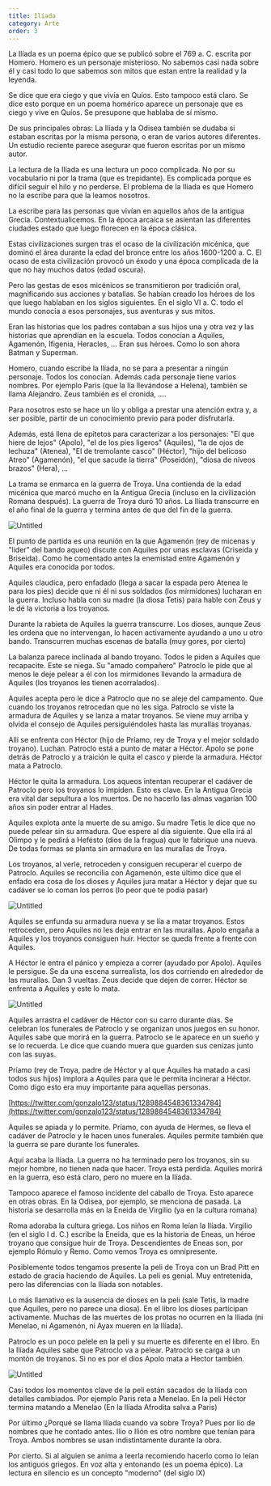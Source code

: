 ```yaml
---
title: Ilíada
category: Arte
order: 3
---
```


La Ilíada es un poema épico que se publicó sobre el 769 a. C. escrita por Homero. Homero es un personaje misterioso. No sabemos casi nada sobre él y casi todo lo que sabemos son mitos que estan entre la realidad y la leyenda.

Se dice que era ciego y que vivía en Quíos. Esto tampoco está claro. Se dice esto porque en un poema homérico aparece un personaje que es ciego y vive en Quíos. Se presupone que hablaba de sí mismo.

De sus principales obras: La Ilíada y la Odisea también se dudaba si estaban escritas por la misma persona, o eran de varios autores diferentes. Un estudio reciente parece asegurar que fueron escritas por un mismo autor.

La lectura de la Ilíada es una lectura un poco complicada. No por su vocabulario ni por la trama (que es trepidante). Es complicada porque es difícil seguir el hilo y no perderse. El problema de la Ilíada es que Homero no la escribe para que la leamos nosotros.

La escribe para las personas que vivían en aquellos años de la antigua Grecia. Contextualicemos. En la época arcaica se asientan las diferentes ciudades estado que luego florecen en la época clásica. 

Estas civilizaciones surgen tras el ocaso de la civilización micénica, que dominó el área durante la edad del bronce entre los años 1600-1200 a. C. El ocaso de esta civilización provocó un éxodo y una época complicada de la que no hay muchos datos (edad oscura).

Pero las gestas de esos micénicos se transmitieron por tradición oral, magnificando sus acciones y batallas. Se habían creado los héroes de los que luego hablaban en los siglos siguientes. En el siglo VI a. C. todo el mundo conocía a esos personajes, sus aventuras y sus mitos.

Eran las historias que los padres contaban a sus hijos una y otra vez y las historias que aprendían en la escuela. Todos conocían a Aquiles, Agamenón, Ifigenia, Heracles, ... Eran sus héroes. Como lo son ahora Batman y Superman.

Homero, cuando escribe la Ilíada, no se para a presentar a ningún personaje. Todos los conocían. Además cada personaje tiene varios nombres. Por ejemplo Paris (que la lía llevándose a Helena), también se llama Alejandro. Zeus también es el cronida, ....

Para nosotros esto se hace un lío y obliga a prestar una atención extra y, a ser posible, partir de un conocimiento previo para poder disfrutarla. 

Además, está llena de epítetos para caracterizar a los personajes: "El que hiere de lejos" (Apolo), "el de los pies ligeros" (Aquiles), "la de ojos de lechuza" (Atenea), "El de tremolante casco" (Héctor), "hijo del belicoso Atreo" (Agamenón), "el que sacude la tierra" (Poseidón), "diosa de níveos brazos" (Hera), ...

La trama se enmarca en la guerra de Troya. Una contienda de la edad micénica que marcó mucho en la Antigua Grecia (incluso en la civilización Romana después). La guerra de Troya duró 10 años. La Ilíada transcurre en el año final de la guerra y termina antes de que del fin de la guerra.

![Untitled]({{site.baseurl}}/images/Iliada%20f92e4ecadd32430bb27fbeeaa29d7512/Homeric_Greece-es_-_Griego_micenico_-_Wikipedia__la_enciclopedia_libre.png)

El punto de partida es una reunión en la que Agamenón (rey de micenas y "lider" del bando aqueo) discute con Aquiles por unas esclavas (Criseida y Briseida). Como he comentado antes la enemistad entre Agamenón y Aquiles era conocida por todos.

Aquiles claudica, pero enfadado (llega a sacar la espada pero Atenea le para los pies) decide que ni él ni sus soldados (los mirmidones) lucharan en la guerra. Incluso habla con su madre (la diosa Tetis) para hable con Zeus y le dé la victoria a los troyanos.

Durante la rabieta de Aquiles la guerra transcurre. Los dioses, aunque Zeus les ordena que no intervengan, lo hacen activamente ayudando a uno u otro bando. Transcurren muchas escenas de batalla (muy gores, por cierto)

La balanza parece inclinada al bando troyano. Todos le piden a Aquiles que recapacite. Este se niega. Su "amado compañero" Patroclo le pide que al menos le deje pelear a él con los mirmidones llevando la armadura de Aquiles (los troyanos les tienen acorralados).

Aquiles acepta pero le dice a Patroclo que no se aleje del campamento. Que cuando los troyanos retrocedan que no les siga. Patroclo se viste la armadura de Aquiles y se lanza a matar troyanos. Se viene muy arriba y olvida el consejo de Aquiles persiguiéndoles hasta las murallas troyanas.

Allí se enfrenta con Héctor (hijo de Príamo, rey de Troya y el mejor soldado troyano). Luchan. Patroclo está a punto de matar a Héctor. Apolo se pone detrás de Patroclo y a traición le quita el casco y pierde la armadura. Héctor mata a Patroclo.

Héctor le quita la armadura. Los aqueos intentan recuperar el cadáver de Patroclo pero los troyanos lo impiden. Esto es clave. En la Antigua Grecia era vital dar sepultura a los muertos. De no hacerlo las almas vagarían 100 años sin poder entrar al Hades. 

Aquiles explota ante la muerte de su amigo. Su madre Tetis le dice que no puede pelear sin su armadura. Que espere al día siguiente. Que ella irá al Olimpo y le pedirá a Hefésto (dios de la fragua) que le fabrique una nueva. De todas formas se planta sin armadura en las murallas de Troya. 

Los troyanos, al verle, retroceden y consiguen recuperar el cuerpo de Patroclo. Aquiles se reconcilia con Agamenón, este último dice que el enfado era cosa de los dioses y Aquiles jura matar a Héctor y dejar que su cadáver se lo coman los perros (lo peor que te podía pasar)

![Untitled]({{site.baseurl}}/images/Iliada%20f92e4ecadd32430bb27fbeeaa29d7512/Menelao_patroclo_-_Buscar_con_Google.png)

Aquiles se enfunda su armadura nueva y se lía a matar troyanos. Estos retroceden, pero Aquiles no les deja entrar en las murallas. Apolo engaña a Aquiles y los troyanos consiguen huir. Hector se queda frente a frente con Aquiles.

A Héctor le entra el pánico y empieza a correr (ayudado por Apolo). Aquiles le persigue. Se da una escena surrealista, los dos corriendo en alrededor de las murallas. Dan 3 vueltas. Zeus decide que dejen de correr. Héctor se enfrenta a Aquiles y este lo mata.

![Untitled]({{site.baseurl}}/images/Iliada%20f92e4ecadd32430bb27fbeeaa29d7512/aquiles-hector_jpg__480338_.png)

Aquiles arrastra el cadáver de Héctor con su carro durante días. Se celebran los funerales de Patroclo y se organizan unos juegos en su honor. Aquiles sabe que morirá en la guerra. Patroclo se le aparece en un sueño y se lo recuerda. Le dice que cuando muera que guarden sus cenizas junto con las suyas.

Príamo (rey de Troya, padre de Héctor y al que Aquiles ha matado a casi todos sus hijos) implora a Aquiles para que le permita incinerar a Héctor. Como digo esto era muy importante para aquellas personas.

[https://twitter.com/gonzalo123/status/1289884548361334784](https://twitter.com/gonzalo123/status/1289884548361334784)

Aquiles se apiada y lo permite. Príamo, con ayuda de Hermes, se lleva el cadáver de Patroclo y le hacen unos funerales. Aquiles permite también que la guerra se pare durante los funerales.

Aquí acaba la Ilíada. La guerra no ha terminado pero los troyanos, sin su mejor hombre, no tienen nada que hacer. Troya está perdida. Aquiles morirá en la guerra, eso está claro, pero no muere en la Ilíada.

Tampoco aparece el famoso incidente del caballo de Troya. Esto aparece en otras obras. En la Odisea, por ejemplo, se menciona de pasada. La historia se desarrolla más en la Eneida de Virgilio (ya en la cultura romana)

Roma adoraba la cultura griega. Los niños en Roma leían la Ilíada. Virgilio (en el siglo I d. C.) escribe la Eneida, que es la historia de Eneas, un héroe troyano que consigue huir de Troya. Descendientes de Eneas son, por ejemplo Rómulo y Remo. Como vemos Troya es omnipresente.

Posiblemente todos tengamos presente la peli de Troya con un Brad Pitt en estado de gracia haciendo de Aquiles. La peli es genial. Muy entretenida, pero las diferencias con la Ilíada son notables.

Lo más llamativo es la ausencia de dioses en la peli (sale Tetis, la madre que Aquiles, pero no parece una diosa). En el libro los dioses participan activamente. Muchas de las muertes de los protas no ocurren en la Ilíada (ni Menelao, ni Agamenón, ni Ayax mueren en la Ilíada).

Patroclo es un poco pelele en la peli y su muerte es diferente en el libro. En la Ilíada Aquiles sabe que Patroclo va a pelear. Patroclo se carga a un montón de troyanos. Si no es por el dios Apolo mata a Hector también.

![Untitled]({{site.baseurl}}/images/Iliada%20f92e4ecadd32430bb27fbeeaa29d7512/troy07_jpg__1598674_.png)

Casi todos los momentos clave de la peli están sacados de la Ilíada con detalles cambiados. Por ejemplo Paris reta a Menelao. En la peli Héctor termina matando a Menelao (En la Ilíada Afrodita salva a Paris)

Por último ¿Porqué se llama Ilíada cuando va sobre Troya? Pues por lío de nombres que he contado antes. Ilio o Ilión es otro nombre que tenían para Troya. Ambos nombres se usan indistintamente durante la obra.

Por cierto. Si al alguien se anima a leerla recomiendo hacerlo como lo leían los antiguos griegos. En voz alta y entonando (es un poema épico). La lectura en silencio es un concepto "moderno" (del siglo IX)
